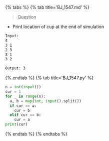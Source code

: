 {% tabs %}
{% tab title='BJ_1547.md' %}

> Question

* Print location of cup at the end of simulation

```txt
Input:
4
3 1
2 3
3 1
3 2

Output: 3
```

{% endtab %}
{% tab title='BJ_1547.py' %}

```py
n = int(input())
cur = 1
for _ in range(n):
  a, b = map(int, input().split())
  if cur == a:
    cur = b
  elif cur == b:
    cur = a
print(cur)
```

{% endtab %}
{% endtabs %}
